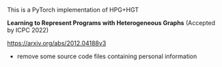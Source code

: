 This is a PyTorch implementation of HPG+HGT

**Learning to Represent Programs with Heterogeneous Graphs** (Accepted by ICPC 2022)

https://arxiv.org/abs/2012.04188v3

- remove some source code files containing personal information

